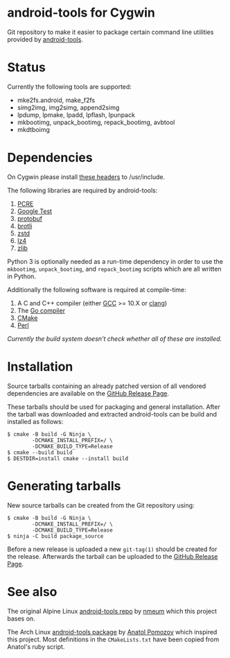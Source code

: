 # android-tools for Cygwin

Git repository to make it easier to package certain command line
utilities provided by [android-tools][android-tools].

# Status

Currently the following tools are supported:

* mke2fs.android, make_f2fs
* simg2img, img2simg, append2simg
* lpdump, lpmake, lpadd, lpflash, lpunpack
* mkbootimg, unpack_bootimg, repack_bootimg, avbtool
* mkdtboimg

# Dependencies

On Cygwin please install [these headers][linux_compat] to /usr/include.

The following libraries are required by android-tools:

1. [PCRE][PCRE]
2. [Google Test][gtest]
3. [protobuf][protobuf]
4. [brotli][brotli]
5. [zstd][zstd]
6. [lz4][lz4]
7. [zlib][zlib]

Python 3 is optionally needed as a run-time dependency in order to use
the `mkbootimg`, `unpack_bootimg`, and `repack_bootimg` scripts which
are all written in Python.

Additionally the following software is required at compile-time:

1. A C and C++ compiler (either [GCC][gcc] >= 10.X or [clang][clang])
2. The [Go compiler][golang]
3. [CMake][cmake]
4. [Perl][perl]

*Currently the build system doesn't check whether all of these are installed.*

# Installation

Source tarballs containing an already patched version of all vendored
dependencies are available on the [GitHub Release Page][release-page].

These tarballs should be used for packaging and general installation.
After the tarball was downloaded and extracted android-tools can be
build and installed as follows:

````shell
$ cmake -B build -G Ninja \
        -DCMAKE_INSTALL_PREFIX=/ \
        -DCMAKE_BUILD_TYPE=Release
$ cmake --build build
$ DESTDIR=install cmake --install build
````

# Generating tarballs

New source tarballs can be created from the Git repository using:

````shell
$ cmake -B build -G Ninja \
        -DCMAKE_INSTALL_PREFIX=/ \
        -DCMAKE_BUILD_TYPE=Release
$ ninja -C build package_source
````

Before a new release is uploaded a new `git-tag(1)` should be created
for the release. Afterwards the tarball can be uploaded to the [GitHub
Release Page][release-page].

# See also

The original Alpine Linux [android-tools repo][upstream-repo] by [nmeum][original-author]
which this project bases on.

The Arch Linux [android-tools package][arch-linux] by [Anatol Pomozov][anatol.pomozov]
which inspired this project. Most definitions in the `CMakeLists.txt`
have been copied from Anatol's ruby script.

[upstream-repo]: https://github.com/nmeum/android-tools
[original-author]: https://github.com/nmeum
[android-tools]: https://sites.google.com/a/android.com/tools/
[arch-linux]: https://www.archlinux.org/packages/community/x86_64/android-tools/
[release-page]: https://github.com/ookiineko/android-tools-cygwin/releases
[PCRE]: http://pcre.sourceforge.net/
[gtest]: https://github.com/google/googletest
[gcc]: https://gcc.gnu.org/
[clang]: https://llvm.org/
[golang]: https://golang.org/
[cmake]: https://cmake.org/
[perl]: https://www.perl.org/
[protobuf]: https://github.com/protocolbuffers/protobuf
[brotli]: https://github.com/google/brotli
[zstd]: https://facebook.github.io/zstd/
[lz4]: https://github.com/lz4/lz4
[anatol.pomozov]: https://github.com/anatol
[zlib]: https://zlib.net
[linux_compat]: https://github.com/ookiineko/linux_compat
